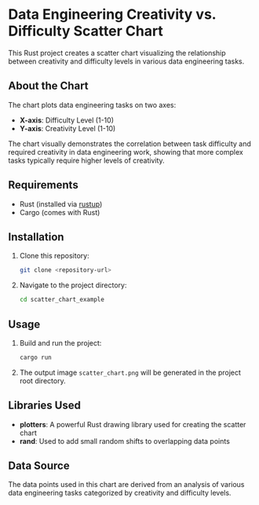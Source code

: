 # Data Engineering Creativity vs. Difficulty Scatter Chart

This Rust project creates a scatter chart visualizing the relationship between creativity and difficulty levels in various data engineering tasks.

## About the Chart

The chart plots data engineering tasks on two axes:
- **X-axis**: Difficulty Level (1-10)
- **Y-axis**: Creativity Level (1-10)

The chart visually demonstrates the correlation between task difficulty and required creativity in data engineering work, showing that more complex tasks typically require higher levels of creativity.

## Requirements

- Rust (installed via [rustup](https://rustup.rs/))
- Cargo (comes with Rust)

## Installation

1. Clone this repository:
   ```bash
   git clone <repository-url>
   ```

2. Navigate to the project directory:
   ```bash
   cd scatter_chart_example
   ```

## Usage

1. Build and run the project:
   ```bash
   cargo run
   ```

2. The output image `scatter_chart.png` will be generated in the project root directory.

## Libraries Used

- **plotters**: A powerful Rust drawing library used for creating the scatter chart
- **rand**: Used to add small random shifts to overlapping data points

## Data Source

The data points used in this chart are derived from an analysis of various data engineering tasks categorized by creativity and difficulty levels.